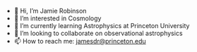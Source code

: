- 👋 Hi, I’m Jamie Robinson
- 👀 I’m interested in Cosmology
- 🌱 I’m currently learning Astrophysics at Princeton University
- 💞️ I’m looking to collaborate on observational astrophysics
- 📫 How to reach me: jamesdr@princeton.edu

<!---
orbinose/orbinose is a ✨ special ✨ repository because its `README.md` (this file) appears on your GitHub profile.
You can click the Preview link to take a look at your changes.
--->
